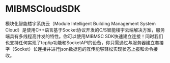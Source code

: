 # MIBMSCloudSDK
模块化智能楼宇系统云（Module Intelligent Building Management System Cloud）是使用C++语言基于Socket协议开发的C/S智能楼宇云端解决方案，服务端具有多线程高并发的特性。你可以使用MIBMSC SDK快速建立连接！同时我们也支持任何实现了tcp/ip功能和SocketAPI的设备，你只需通过与服务器建立套接字（Socket）长连接并进行json数据包的互传能够轻松实现状态上报和命令接收。
